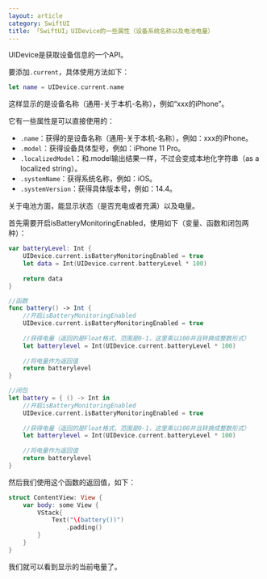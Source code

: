 ```yaml
---
layout: article
category: SwiftUI
title: 「SwiftUI」UIDevice的一些属性（设备系统名称以及电池电量）
---
```

<!-- excerpt-start -->
UIDevice是获取设备信息的一个API。

要添加`.current`，具体使用方法如下：

```swift
let name = UIDevice.current.name
```

这样显示的是设备名称（通用-关于本机-名称），例如“xxx的iPhone”。

它有一些属性是可以直接使用的：

- `.name`：获得的是设备名称（通用-关于本机-名称），例如：xxx的iPhone。
- `.model`：获得设备具体型号，例如：iPhone 11 Pro。
- `.localizedModel`：和.model输出结果一样，不过会变成本地化字符串（as a localized string）。
- `.systemName`：获得系统名称，例如：iOS。
- `.systemVersion`：获得具体版本号，例如：14.4。

关于电池方面，能显示状态（是否充电或者充满）以及电量。

首先需要开启isBatteryMonitoringEnabled，使用如下（变量、函数和闭包两种）：

```swift
var batteryLevel: Int {
    UIDevice.current.isBatteryMonitoringEnabled = true
    let data = Int(UIDevice.current.batteryLevel * 100)
 
    return data
}

//函数
func battery() -> Int {
    //开启isBatteryMonitoringEnabled
    UIDevice.current.isBatteryMonitoringEnabled = true
 
    //获得电量（返回的是Float格式，范围是0-1，这里乘以100并且转换成整数形式）
    let batterylevel = Int(UIDevice.current.batteryLevel * 100)
    
    //将电量作为返回值
    return batterylevel
}

//闭包
let battery = { () -> Int in
    //开启isBatteryMonitoringEnabled
    UIDevice.current.isBatteryMonitoringEnabled = true
 
    //获得电量（返回的是Float格式，范围是0-1，这里乘以100并且转换成整数形式）
    let batterylevel = Int(UIDevice.current.batteryLevel * 100)
    
    //将电量作为返回值
    return batterylevel
}
```

然后我们使用这个函数的返回值，如下：

```swift
struct ContentView: View {
    var body: some View {
        VStack{
            Text("\(battery())")
                .padding()
        }
    }
}
```

我们就可以看到显示的当前电量了。